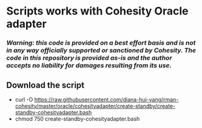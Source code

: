 # Scripts works with Cohesity Oracle adapter

### ***Warning: this code is provided on a best effort basis and is not in any way officially supported or sanctioned by Cohesity. The code in this repository is provided as-is and the author accepts no liability for damages resulting from its use.***

## Download the script
- curl -O https://raw.githubusercontent.com/diana-hui-yang/rman-cohesity/master/oracle/cohesityadapter/create-standby/create-standby-cohesityadapter.bash
- chmod 750 create-standby-cohesityadapter.bash
